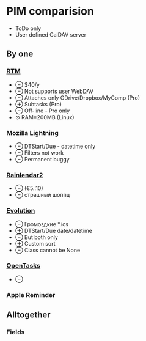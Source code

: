 # PIM comparision

- ToDo only
- User defined CalDAV server

## By one

### [RTM](https://www.rememberthemilk.com)
- &ominus; $40/y
- &ominus; Not supports user WebDAV
- &ominus; Attaches only GDrive/Dropbox/MyComp (Pro)
- &oplus; Subtasks (Pro)
- &ominus; Off-line - Pro only
- &odot; RAM=200MB (Linux)

### Mozilla Lightning
- &ominus; DTStart/Due - datetime only
- &ominus; Filters not work
- &ominus; Permanent buggy

### [Rainlendar2](http://www.rainlendar.net/)
- &ominus; (&euro;5..10)
- &ominus; страшный шоппц

### [Evolution](https://wiki.gnome.org/Apps/Evolution)
- &ominus; Громоздкие *.ics
- &oplus; DTStart/Due date/datetime
- &ominus; But both only
- &oplus; Custom sort
- &ominus; Class cannot be None

### [OpenTasks](https://opentasks.app)
- &ominus; 

### Apple Reminder

## Alltogether

### Fields

